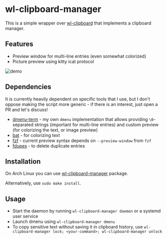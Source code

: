 # wl-clipboard-manager

This is a simple wrapper over [wl-clipboard](https://github.com/bugaevc/wl-clipboard) that implements a clipboard manager.

## Features

- Preview window for multi-line entries (even somewhat colorized)
- Picture preview using kitty icat protocol

![demo](https://user-images.githubusercontent.com/1177900/82594404-51f25800-9ba4-11ea-9242-0278100964ea.gif)

## Dependencies

It is currently heavily dependent on specific tools that I use, but I don't oppose making the script more generic - if there is an interest, just open a PR and let's discuss!

- [dmenu-term](https://github.com/maximbaz/dmenu-term) - my own `dmenu` implementation that allows providing `\0`-separated strings (important for multi-line entries) and custom preview (for colorizing the text, or image preview)
- [bat](https://github.com/sharkdp/bat) - for colorizing text
- [fzf](https://github.com/junegunn/fzf) - current preview syntax depends on `--preview-window` from `fzf`
- [fdupes](https://github.com/adrianlopezroche/fdupes) - to delete duplicate entries

## Installation

On Arch Linux you can use [wl-clipboard-manager](https://aur.archlinux.org/packages/wl-clipboard-manager/) package.

Alternatively, use `sudo make install`.

## Usage

- Start the daemon by running `wl-clipboard-manager daemon` or a systemd user service
- Launch dmenu using `wl-clipboard-manager dmenu`
- To copy sensitive text without saving it in clipboard history, use `wl-clipboard-manager lock; <your-command>; wl-clipboard-manager unlock`
